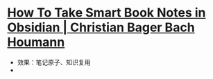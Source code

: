 # [How To Take Smart Book Notes in Obsidian | Christian Bager Bach Houmann](https://bagerbach.com/blog/how-to-take-smart-book-notes-in-obsidian)
- 效果：笔记原子、知识复用
- 